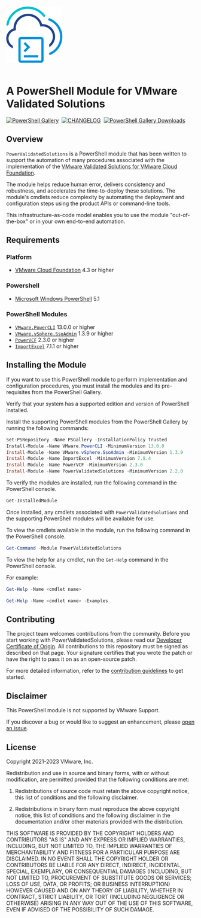 <img src=".github/icon-400px.svg" alt="A PowerShell Module for VMware Validated Soltions" width="150"></br></br>

# A PowerShell Module for VMware Validated Solutions

[<img src="https://img.shields.io/powershellgallery/v/PowerValidatedSolutions?style=for-the-badge&logo=powershell&logoColor=white" alt="PowerShell Gallery" >][module-powervalidatedsolutions]&nbsp;&nbsp;[<img src="https://img.shields.io/badge/Changelog-Read-blue?style=for-the-badge&logo=github&logoColor=white" alt="CHANGELOG" >][changelog]&nbsp;&nbsp;[<img src="https://img.shields.io/powershellgallery/dt/PowerValidatedSolutions?style=for-the-badge&logo=powershell&logoColor=white" alt="PowerShell Gallery Downloads" >][module-powervcf]&nbsp;&nbsp;

## Overview

`PowerValidatedSolutions` is a PowerShell module that has been written to support the automation of many procedures associated with the implementation of the [VMware Validated Solutions for VMware Cloud Foundation][vvs].

The module helps reduce human error, delivers consistency and robustness, and accelerates the time-to-deploy these solutions. The module's cmdlets reduce complexity by automating the deployment and configuration steps using the product APIs or command-line tools.

This infrastructure-as-code model enables you to use the module "out-of-the-box" or in your own end-to-end automation.

## Requirements

### Platform

* [VMware Cloud Foundation][vmware-cloud-foundation] 4.3 or higher

### Powershell

* [Microsoft Windows PowerShell][microsoft-powershell] 5.1

### PowerShell Modules

* [`VMware.PowerCLI`][module-vmware-powercli] 13.0.0 or higher
* [`VMware.vSphere.SsoAdmin`][module-vmware-vsphere-ssoadmin] 1.3.9 or higher
* [`PowerVCF`][module-powervcf] 2.3.0 or higher
* [`ImportExcel`][module-importexcel] 7.1.1 or higher

## Installing the Module

If you want to use this PowerShell module to perform implementation and configuration procedures, you must install the modules and its pre-requisites from the PowerShell Gallery.

Verify that your system has a supported edition and version of PowerShell installed.

Install the supporting PowerShell modules from the PowerShell Gallery by running the following commands:

```powershell
Set-PSRepository -Name PSGallery -InstallationPolicy Trusted
Install-Module -Name VMware.PowerCLI -MinimumVersion 13.0.0
Install-Module -Name VMware.vSphere.SsoAdmin -MinimumVersion 1.3.9
Install-Module -Name ImportExcel -MinimumVersion 7.8.4
Install-Module -Name PowerVCF -MinimumVersion 2.3.0
Install-Module -Name PowerValidatedSolutions -MinimumVersion 2.2.0
```

To verify the modules are installed, run the following command in the PowerShell console.

```powershell
Get-InstalledModule
```

Once installed, any cmdlets associated with `PowerValidatedSolutions` and the supporting PowerShell modules will be available for use.

To view the cmdlets available in the module, run the following command in the PowerShell console.

```powershell
Get-Command -Module PowerValidatedSolutions
```

To view the help for any cmdlet, run the `Get-Help` command in the PowerShell console.

For example:

```powershell
Get-Help -Name <cmdlet name>
```

```powershell
Get-Help -Name <cmdlet name> -Examples
```
## Contributing

The project team welcomes contributions from the community. Before you start working with PowerValidatedSolutions, please
read our [Developer Certificate of Origin][vmware-cla-dco]. All contributions to this repository must be
signed as described on that page. Your signature certifies that you wrote the patch or have the right to pass it on
as an open-source patch.

For more detailed information, refer to the [contribution guidelines][contributing] to get started.

## Disclaimer

This PowerShell module is not supported by VMware Support.

If you discover a bug or would like to suggest an enhancement, please [open an issue][issues].

## License

Copyright 2021-2023 VMware, Inc.

Redistribution and use in source and binary forms, with or without modification, are permitted provided that the following conditions are met:

1. Redistributions of source code must retain the above copyright notice, this list of conditions and the following disclaimer.

2. Redistributions in binary form must reproduce the above copyright notice, this list of conditions and the following disclaimer in the documentation and/or other materials provided with the distribution.

THIS SOFTWARE IS PROVIDED BY THE COPYRIGHT HOLDERS AND CONTRIBUTORS "AS IS" AND ANY EXPRESS OR IMPLIED WARRANTIES, INCLUDING, BUT NOT LIMITED TO, THE IMPLIED WARRANTIES OF MERCHANTABILITY AND FITNESS FOR A PARTICULAR PURPOSE ARE DISCLAIMED. IN NO EVENT SHALL THE COPYRIGHT HOLDER OR CONTRIBUTORS BE LIABLE FOR ANY DIRECT, INDIRECT, INCIDENTAL, SPECIAL, EXEMPLARY, OR CONSEQUENTIAL DAMAGES (INCLUDING, BUT NOT LIMITED TO, PROCUREMENT OF SUBSTITUTE GOODS OR SERVICES; LOSS OF USE, DATA, OR PROFITS; OR BUSINESS INTERRUPTION) HOWEVER CAUSED AND ON ANY THEORY OF LIABILITY, WHETHER IN CONTRACT, STRICT LIABILITY, OR TORT (INCLUDING NEGLIGENCE OR OTHERWISE) ARISING IN ANY WAY OUT OF THE USE OF THIS SOFTWARE, EVEN IF ADVISED OF THE POSSIBILITY OF SUCH DAMAGE.

[//]: Links

[changelog]: CHANGELOG.md
[contributing]: CONTRIBUTING.md
[issues]: https://github.com/vmware-samples/power-validated-solutions-for-cloud-foundation/issues
[vvs]: https://vmware.com/go/vvs
[microsoft-powershell]: https://docs.microsoft.com/en-us/powershell
[module-vmware-powercli]: https://www.powershellgallery.com/packages/VMware.PowerCLI
[module-vmware-vsphere-ssoadmin]: https://www.powershellgallery.com/packages/VMware.vSphere.SsoAdmin
[module-powervalidatedsolutions]: https://www.powershellgallery.com/packages/PowerValidatedSolutions
[module-powervcf]: https://www.powershellgallery.com/packages/PowerVCF
[module-importexcel]: https://www.powershellgallery.com/packages/ImportExcel
[vmware-cloud-foundation]: https://docs.vmware.com/en/VMware-Cloud-Foundation
[vmware-cla-dco]: https://cla.vmware.com/dco
